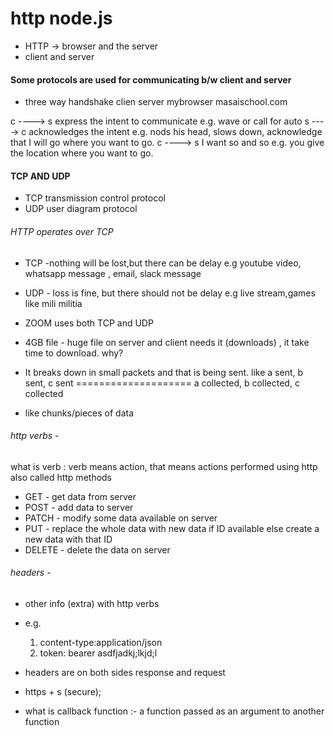 # http node.js

- HTTP -> browser and the server
- client and server

#### Some protocols are used for communicating b/w client and server

- three way handshake
  clien server
  mybrowser masaischool.com

c ----> s
express the intent to communicate
e.g. wave or call for auto
s ----> c
acknowledges the intent
e.g. nods his head, slows down, acknowledge that I will go where you want to go.
c ----> s
I want so and so
e.g. you give the location where you want to go.

#### TCP AND UDP

- TCP transmission control protocol
- UDP user diagram protocol

###### HTTP operates over TCP

- TCP -nothing will be lost,but there can be delay e.g youtube video, whatsapp message , email, slack message
- UDP - loss is fine, but there should not be delay e.g live stream,games like mili militia
- ZOOM uses both TCP and UDP

- 4GB file - huge file on server and client needs it (downloads) , it take time to download. why?
- It breaks down in small packets and that is being sent.
  like a sent, b sent, c sent ==================== a collected, b collected, c collected
- like chunks/pieces of data

###### http verbs -

what is verb : verb means action, that means actions performed using http
also called http methods

- GET - get data from server
- POST - add data to server
- PATCH - modify some data available on server
- PUT - replace the whole data with new data if ID available else create a new data with that ID
- DELETE - delete the data on  server

###### headers -
- other info (extra) with http verbs
- e.g.
    1. content-type:application/json
    2. token: bearer asdfjadkj;lkjd;l
- headers are on both sides response and request
- https + s (secure);

- what is callback function :- a function passed as an argument to another function

